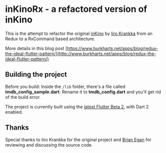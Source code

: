# inKinoRx - a refactored version of inKino

This is the attempt to refactor the original [inKino](https://github.com/roughike/inKino) by [Iiro Krankka](https://github.com/roughike) from an Redux to a RxCommand based architecture.

More details in this blog post [https://www.burkharts.net/apps/blog/redux-the-ideal-flutter-pattern/](http://www.burkharts.net/apps/blog/redux-the-ideal-flutter-pattern/)


## Building the project

Before you build: Inside the `/lib` folder, there's a file called **tmdb_config_sample.dart**. Rename it to **tmdb_config.dart** and you'll get rid of the build error.

The project is currently built using the [latest Flutter Beta 2](https://medium.com/flutter-io/https-medium-com-flutter-io-announcing-flutters-beta-2-c85ba1557d5e), with Dart 2 enabled.

## Thanks

Special thanks to Iiro Krankka for the original project and [Brian Egan](https://github.com/brianegan) for reviewing and discussing the source code.
